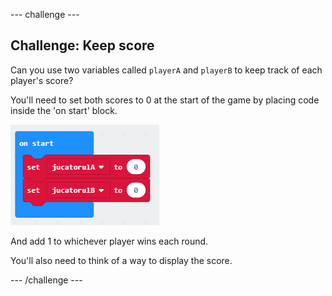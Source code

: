 \--- challenge \---

## Challenge: Keep score

Can you use two variables called `playerA` and `playerB` to keep track of each player's score?

You'll need to set both scores to 0 at the start of the game by placing code inside the 'on start' block.

![captură de ecran](images/reaction-on-start.png)

And add 1 to whichever player wins each round.

You'll also need to think of a way to display the score.

\--- /challenge \---